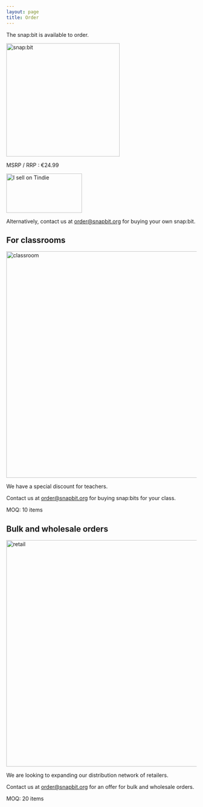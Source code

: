 ```yaml
---
layout: page
title: Order
---
```


The snap:bit is available to order.

<img src="{{site.baseurl}}/assets/images/snap-bit-top.jpg" alt="snap:bit" width="300"/>

MSRP / RRP : €24.99

<a href="https://www.tindie.com/stores/snapbit/?ref=offsite_badges&utm_source=sellers_snapbit&utm_medium=badges&utm_campaign=badge_large"><img src="https://d2ss6ovg47m0r5.cloudfront.net/badges/tindie-larges.png" alt="I sell on Tindie" width="200" height="104"></a>

Alternatively, contact us at [order@snapbit.org](mailto:order@snapbit.org) for buying your own snap:bit.

<a name="classrooms"/>

For classrooms
--------------

<img src="{{site.baseurl}}/assets/images/classroom.jpg" alt="classroom" width="600"/>

We have a special discount for teachers.

Contact us at [order@snapbit.org](mailto:order@snapbit.org) for buying snap:bits for your class.

MOQ: 10 items

<a name="retail"/>

Bulk and wholesale orders
--------------------------

<img src="{{site.baseurl}}/assets/images/store.jpg" alt="retail" width="600"/>

We are looking to expanding our distribution network of retailers.

Contact us at [order@snapbit.org](mailto:order@snapbit.org) for an offer for bulk and wholesale orders.

MOQ: 20 items